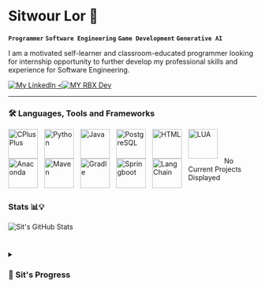 
# Sitwour Lor 👷

**`Programmer`** **`Software Engineering`** **`Game Development`** **`Generative AI`**

I am a motivated self-learner and classroom-educated programmer looking for internship opportunity to further develop my professional skills and experience for Software Engineering.
<p align="left">
  
<a href="https://www.linkedin.com/in/sitwour-lor-21b615260">
  <img alt ="My LinkedIn " title="This is my LinkedIn Profile" src="https://custom-icon-badges.demolab.com/badge/Linked-In-blue.svg?logo=linkedinuno"/>
</a>
<a href="https://devforum.roblox.com/u/garbnothrow">
  <<img alt="MY RBX Dev" title="This is my Roblox Developer Profile" src="https://custom-icon-badges.demolab.com/badge/RBX-Developer-blue.svg?logo=rbxuno">
</a>

</p>

---
### 🛠️ Languages, Tools and Frameworks
<img align="left" alt="CPlusPlus" width="60px" style="padding-right:10px;" src="https://cdn.jsdelivr.net/gh/devicons/devicon/icons/cplusplus/cplusplus-original.svg"/>
<img align="left" alt="Python" width="60px" style="padding-right:10px;" src="https://cdn.jsdelivr.net/gh/devicons/devicon@latest/icons/python/python-original-wordmark.svg"/>  
<img align="left" alt="Java" width="60px" style="padding-right:10px;" src="https://cdn.jsdelivr.net/gh/devicons/devicon/icons/java/java-original-wordmark.svg"/>      
<img align="left" alt="PostgreSQL" width="60px" style="padding-right:10px;" src="https://cdn.jsdelivr.net/gh/devicons/devicon@latest/icons/postgresql/postgresql-plain-wordmark.svg"/>
<img align="left" alt="HTML" width="60px" style="padding-right:10px;" src="https://cdn.jsdelivr.net/gh/devicons/devicon@latest/icons/html5/html5-plain-wordmark.svg"/>
<img align="left" alt="LUA" width="60px" style="padding-right:10px;" src="https://cdn.jsdelivr.net/gh/devicons/devicon@latest/icons/lua/lua-original.svg"/>
<img align="left" alt="Anaconda" width="60px" style="padding-right:10px;" src="https://cdn.jsdelivr.net/gh/devicons/devicon@latest/icons/anaconda/anaconda-original-wordmark.svg"/>
<img align="left" alt="Maven" width="60px" style="padding-right:10px;" src="https://cdn.jsdelivr.net/gh/devicons/devicon@latest/icons/maven/maven-original-wordmark.svg"/>
<img align="left" alt="Gradle" width="60px" style="padding-right:10px;" src="https://cdn.jsdelivr.net/gh/devicons/devicon@latest/icons/gradle/gradle-original-wordmark.svg"/>
<img align="left" alt="Springboot" width="60px" style="padding-right:10px;" src="https://cdn.jsdelivr.net/gh/devicons/devicon/icons/spring/spring-original-wordmark.svg"/>
<img align="left" alt="LangChain" width="60px" style="padding-right:10px;" src=""/>

<br />

#


No Current Projects Displayed

#

### Stats 📊💡

![Sit's GitHub Stats](https://github-readme-stats.vercel.app/api?username=official3lo&show_icons=true&theme=tokyonight)

#

<details>
  <summary><h3>🧑 Sit's Progress</summary>
    Hello! if you are reading this, it means you are interested in my story of struggles to become a Software Engineer. My academic journey has been tough because of uncontrollable situations and having no guidance or motivation for school. I made sure to push myself whether it be programming or life in order to progress further so I can reach my goal of landing a career in software development. I was never a good learner and student because I used to neglect my academics and never took it seriously until now. I use to believe that there were shortcuts and easy ways to get to my end goal, but I learned that I need to work hard, gain experience and overall learn what my responsibilities are. I failed so many times when starting off self-learning coding as I did not have plan or guideline that I can refer to. I started losing hope, but, I turned my life around when I started questioning everything I do before I proceed and made significant progress to be on track to complete my studies and have the required skillsets to be ready for any problems that appears in my future career. As of now, I have just completed my studies for A.S. in Computer Information Systems at Fresno City College July 2024 and plan to transfer to a 4-yr university in California to complete my studies for a Bachelors degree in Computer Science starting Spring 2025 to learn more about data structures, algorithms and problem solving. As a child, I grew up playing games my whole life and was expose to coding because of Minecraft and ROBLOX learning my ways from configuring and setting up my own minecraft server and testing out ROBLOX studio. Programming is my passion because I love to build projects from scratch and solve problems that occurs. As more difficult and challenging my error gets, this gives me a sense of desire to find a solution and debug errors within my code. As of right now, I am looking for a software engineering internship opportunity to enhance and further develop my skillset. I am currently trying to advance my technical programming skill for Python and C++ during my free time and learning more about specific classes,  libraries and frameworks that will help me become more proficient within the language. I like working on game projects especially in ROBLOX because it gives me experience within Game Development and is a passion of mine as I script my own code and build my own models. In the near future, I would like to progress further to other game development platform once I have reached my goals of becoming an experienced Software Engineer. You can follow along and check out my most recent works on my profile as coding is my passion and what I enjoy to do on my free time. Now, without even thinking, I feel like I have become a programmer and coding is engraved within me as I like to believe that this world runs like computers working through while, ifs and for loops statements to reach a certain action and output that will one day lead me to my end goal.
</details>


<!--
**Official3Lo/Official3Lo** is a ✨ _special_ ✨ repository because its `README.md` (this file) appears on your GitHub profile.

Here are some ideas to get you started:

- 🔭 I’m currently working on ...
- 🌱 I’m currently learning ...
- 👯 I’m looking to collaborate on ...
- 🤔 I’m looking for help with ...
- 💬 Ask me about ...
- 📫 How to reach me: ...
- 😄 Pronouns: ...
- ⚡ Fun fact: ...
-->
